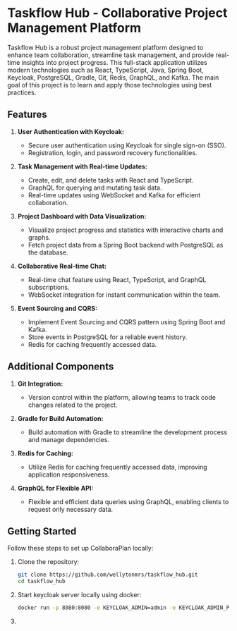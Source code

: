 # Taskflow Hub - Collaborative Project Management Platform

Taskflow Hub is a robust project management platform designed to enhance team collaboration, streamline task management, and provide real-time insights into project progress. This full-stack application utilizes modern technologies such as React, TypeScript, Java, Spring Boot, Keycloak, PostgreSQL, Gradle, Git, Redis, GraphQL, and Kafka.
The main goal of this project is to learn and apply those technologies using best practices. 

## Features

1. **User Authentication with Keycloak:**
   - Secure user authentication using Keycloak for single sign-on (SSO).
   - Registration, login, and password recovery functionalities.

2. **Task Management with Real-time Updates:**
   - Create, edit, and delete tasks with React and TypeScript.
   - GraphQL for querying and mutating task data.
   - Real-time updates using WebSocket and Kafka for efficient collaboration.

3. **Project Dashboard with Data Visualization:**
   - Visualize project progress and statistics with interactive charts and graphs.
   - Fetch project data from a Spring Boot backend with PostgreSQL as the database.

4. **Collaborative Real-time Chat:**
   - Real-time chat feature using React, TypeScript, and GraphQL subscriptions.
   - WebSocket integration for instant communication within the team.

5. **Event Sourcing and CQRS:**
   - Implement Event Sourcing and CQRS pattern using Spring Boot and Kafka.
   - Store events in PostgreSQL for a reliable event history.
   - Redis for caching frequently accessed data.

## Additional Components

1. **Git Integration:**
   - Version control within the platform, allowing teams to track code changes related to the project.

2. **Gradle for Build Automation:**
   - Build automation with Gradle to streamline the development process and manage dependencies.

3. **Redis for Caching:**
   - Utilize Redis for caching frequently accessed data, improving application responsiveness.

4. **GraphQL for Flexible API:**
   - Flexible and efficient data queries using GraphQL, enabling clients to request only necessary data.

## Getting Started

Follow these steps to set up CollaboraPlan locally:

1. Clone the repository:
   ```bash
   git clone https://github.com/wellytonmrs/taskflow_hub.git
   cd taskflow_hub

2. Start keycloak server locally using docker:

    ```bash
   docker run -p 8080:8080 -e KEYCLOAK_ADMIN=admin -e KEYCLOAK_ADMIN_PASSWORD=admin quay.io/keycloak/keycloak:22.0.5 start-dev

3. 

   

